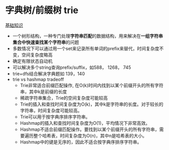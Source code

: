 # 字典树/前缀树 trie

[基础知识](https://zh.wikipedia.org/wiki/Trie)
- 一个树形结构，一种专门处理**字符串匹配**的数据结构，用来解决在**一组字符串集合中快速查找某个字符串**的问题
- 多数情况下可以通过用一个set来记录所有单词的prefix来替代，时间复杂度不变，空间复杂度略高
- 确定有限状态自动机
- 可以解决多个string查询prefix/suffix，如588， 1268， 745
- trie+dfs结合解决字典题如 139，140
- trie vs hashmap tradeoff
  - Trie非常适合前缀匹配操作, 在O(k)时间内找到以某个前缀开头的所有字符串，其中k是前缀的长度
  - 稀疏字符串集合，Trie的空间复杂度可能较高
  - Trie的插入和查找时间复杂度为O(k)，其中k是字符串的长度。对于较长的字符串，时间复杂度可能较高。
  - Trie可以用于按字典序排序字符串。
  - Hashmap的插入和查找时间复杂度为O(1)，平均情况下非常高效。
  - Hashmap不适合前缀匹配操作。要找到以某个前缀开头的所有字符串，需要遍历整个哈希表，时间复杂度为O(n)，其中n是哈希表的大小。
  - Hashmap中的键是无序的，因此不适合按字典序排序字符串。

